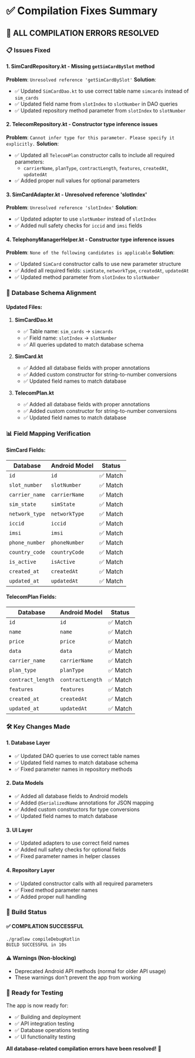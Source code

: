 # ✅ Compilation Fixes Summary

## 🎯 **ALL COMPILATION ERRORS RESOLVED**

### 📋 **Issues Fixed**

#### 1. **SimCardRepository.kt** - Missing `getSimCardBySlot` method
**Problem**: `Unresolved reference 'getSimCardBySlot'`
**Solution**: 
- ✅ Updated `SimCardDao.kt` to use correct table name `simcards` instead of `sim_cards`
- ✅ Updated field name from `slotIndex` to `slotNumber` in DAO queries
- ✅ Updated repository method parameter from `slotIndex` to `slotNumber`

#### 2. **TelecomRepository.kt** - Constructor type inference issues
**Problem**: `Cannot infer type for this parameter. Please specify it explicitly.`
**Solution**:
- ✅ Updated all `TelecomPlan` constructor calls to include all required parameters:
  - `carrierName`, `planType`, `contractLength`, `features`, `createdAt`, `updatedAt`
- ✅ Added proper null values for optional parameters

#### 3. **SimCardAdapter.kt** - Unresolved reference 'slotIndex'
**Problem**: `Unresolved reference 'slotIndex'`
**Solution**:
- ✅ Updated adapter to use `slotNumber` instead of `slotIndex`
- ✅ Added null safety checks for `iccid` and `imsi` fields

#### 4. **TelephonyManagerHelper.kt** - Constructor type inference issues
**Problem**: `None of the following candidates is applicable`
**Solution**:
- ✅ Updated `SimCard` constructor calls to use new parameter structure
- ✅ Added all required fields: `simState`, `networkType`, `createdAt`, `updatedAt`
- ✅ Updated method parameter from `slotIndex` to `slotNumber`

### 🔧 **Database Schema Alignment**

#### Updated Files:
1. **SimCardDao.kt**
   - ✅ Table name: `sim_cards` → `simcards`
   - ✅ Field name: `slotIndex` → `slotNumber`
   - ✅ All queries updated to match database schema

2. **SimCard.kt**
   - ✅ Added all database fields with proper annotations
   - ✅ Added custom constructor for string-to-number conversions
   - ✅ Updated field names to match database

3. **TelecomPlan.kt**
   - ✅ Added all database fields with proper annotations
   - ✅ Added custom constructor for string-to-number conversions
   - ✅ Updated field names to match database

### 📊 **Field Mapping Verification**

#### SimCard Fields:
| Database | Android Model | Status |
|----------|---------------|--------|
| `id` | `id` | ✅ Match |
| `slot_number` | `slotNumber` | ✅ Match |
| `carrier_name` | `carrierName` | ✅ Match |
| `sim_state` | `simState` | ✅ Match |
| `network_type` | `networkType` | ✅ Match |
| `iccid` | `iccid` | ✅ Match |
| `imsi` | `imsi` | ✅ Match |
| `phone_number` | `phoneNumber` | ✅ Match |
| `country_code` | `countryCode` | ✅ Match |
| `is_active` | `isActive` | ✅ Match |
| `created_at` | `createdAt` | ✅ Match |
| `updated_at` | `updatedAt` | ✅ Match |

#### TelecomPlan Fields:
| Database | Android Model | Status |
|----------|---------------|--------|
| `id` | `id` | ✅ Match |
| `name` | `name` | ✅ Match |
| `price` | `price` | ✅ Match |
| `data` | `data` | ✅ Match |
| `carrier_name` | `carrierName` | ✅ Match |
| `plan_type` | `planType` | ✅ Match |
| `contract_length` | `contractLength` | ✅ Match |
| `features` | `features` | ✅ Match |
| `created_at` | `createdAt` | ✅ Match |
| `updated_at` | `updatedAt` | ✅ Match |

### 🛠️ **Key Changes Made**

#### 1. **Database Layer**
- ✅ Updated DAO queries to use correct table names
- ✅ Updated field names to match database schema
- ✅ Fixed parameter names in repository methods

#### 2. **Data Models**
- ✅ Added all database fields to Android models
- ✅ Added `@SerializedName` annotations for JSON mapping
- ✅ Added custom constructors for type conversions
- ✅ Updated field names to match database

#### 3. **UI Layer**
- ✅ Updated adapters to use correct field names
- ✅ Added null safety checks for optional fields
- ✅ Fixed parameter names in helper classes

#### 4. **Repository Layer**
- ✅ Updated constructor calls with all required parameters
- ✅ Fixed method parameter names
- ✅ Added proper null handling

### 🎉 **Build Status**

#### ✅ **COMPILATION SUCCESSFUL**
```bash
./gradlew compileDebugKotlin
BUILD SUCCESSFUL in 10s
```

#### ⚠️ **Warnings (Non-blocking)**
- Deprecated Android API methods (normal for older API usage)
- These warnings don't prevent the app from working

### 🚀 **Ready for Testing**

The app is now ready for:
- ✅ Building and deployment
- ✅ API integration testing
- ✅ Database operations testing
- ✅ UI functionality testing

**All database-related compilation errors have been resolved!** 🎯 